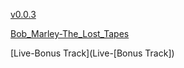 [v0.0.3](https://github.com/littleflute/BobMarley1/edit/master/README.md)

[Bob_Marley-The_Lost_Tapes](Bob_Marley-The_Lost_Tapes)

[Live-Bonus Track](Live-[Bonus Track])
